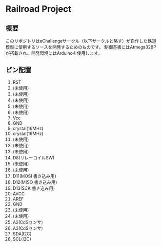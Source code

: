 # Railroad Project
## 概要
このリポジトリはeChallengeサークル（以下サークルと略す）が自作した鉄道模型に使用するソースを開発するためのものです。
制御基板にはAtmega328Pが搭載され、開発環境にはArduinoを使用します。
## ピン配置
1. RST
2. (未使用)
3. (未使用)
4. (未使用)
5. (未使用)
6. (未使用)
7. Vcc
8. GND
9. crystal(16MHz)
10. crystal(16MHz)
11. (未使用)
12. (未使用)
13. (未使用)
14. D8(リレーコイルSW)
15. (未使用)
16. (未使用)
17. D11(MOSI 書き込み用)
18. D12(MISO 書き込み用)
19. D13(SCK 書き込み用)
20. AVCC
21. AREF
22. GND
23. (未使用)
24. (未使用)
25. A2(CdSセンサ)
26. A3(CdSセンサ)
27. SDA(I2C)
28. SCL(I2C)
